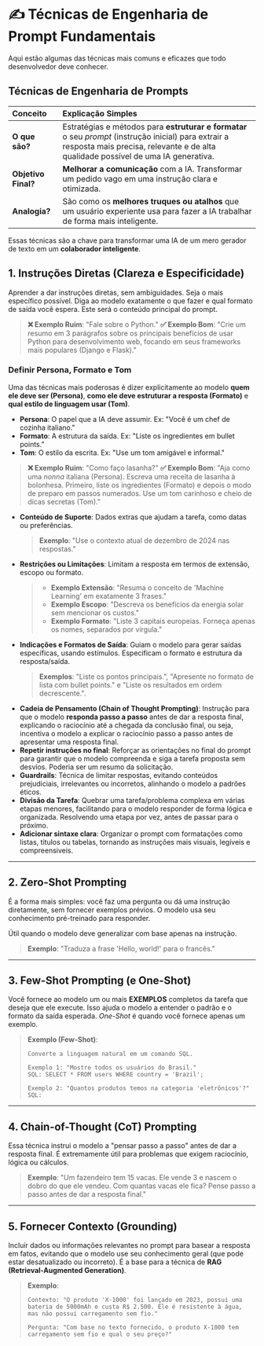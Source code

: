 # ✍️ Técnicas de Engenharia de Prompt Fundamentais

Aqui estão algumas das técnicas mais comuns e eficazes que todo desenvolvedor deve conhecer.

## Técnicas de Engenharia de Prompts

| Conceito | Explicação Simples |
| :--- | :--- |
| **O que são?** | Estratégias e métodos para **estruturar e formatar** o seu *prompt* (instrução inicial) para extrair a resposta mais precisa, relevante e de alta qualidade possível de uma IA generativa. |
| **Objetivo Final?** | **Melhorar a comunicação** com a IA. Transformar um pedido vago em uma instrução clara e otimizada. |
| **Analogia?** | São como os **melhores truques ou atalhos** que um usuário experiente usa para fazer a IA trabalhar de forma mais inteligente. |

Essas técnicas são a chave para transformar uma IA de um mero gerador de texto em um **colaborador inteligente**.

## 1. Instruções Diretas (Clareza e Especificidade)

Aprender a dar instruções diretas, sem ambiguidades.
Seja o mais específico possível. Diga ao modelo exatamente o que fazer e qual formato de saída você espera.
Este será o conteúdo principal do prompt.

> **❌ Exemplo Ruim**: "Fale sobre o Python."
> **✅ Exemplo Bom**: "Crie um resumo em 3 parágrafos sobre os principais benefícios de usar Python para desenvolvimento web, focando em seus frameworks mais populares (Django e Flask)."

### Definir Persona, Formato e Tom

Uma das técnicas mais poderosas é dizer explicitamente ao modelo **quem ele deve ser (Persona)**, **como ele deve estruturar a resposta (Formato)** e **qual estilo de linguagem usar (Tom)**.

- **Persona**: O papel que a IA deve assumir. Ex: "Você é um chef de cozinha italiano."
- **Formato**: A estrutura da saída. Ex: "Liste os ingredientes em bullet points."
- **Tom**: O estilo da escrita. Ex: "Use um tom amigável e informal."

> **❌ Exemplo Ruim**: "Como faço lasanha?"
> **✅ Exemplo Bom**: "Aja como uma *nonna* italiana (Persona). Escreva uma receita de lasanha à bolonhesa. Primeiro, liste os ingredientes (Formato) e depois o modo de preparo em passos numerados. Use um tom carinhoso e cheio de dicas secretas (Tom)."

- **Conteúdo de Suporte**: Dados extras que ajudam a tarefa, como datas ou preferências.
    > **Exemplo**: "Use o contexto atual de dezembro de 2024 nas respostas."
- **Restrições ou Limitações**: Limitam a resposta em termos de extensão, escopo ou formato.
    > - **Exemplo Extensão**: "Resuma o conceito de 'Machine Learning' em exatamente 3 frases."
    > - **Exemplo Escopo**: "Descreva os benefícios da energia solar sem mencionar os custos."
    > - **Exemplo Formato**: "Liste 3 capitais europeias. Forneça apenas os nomes, separados por vírgula."
- **Indicações e Formatos de Saída**: Guiam o modelo para gerar saídas específicas, usando estímulos. Especificam o formato e estrutura da resposta/saída.
    > **Exemplos**: "Liste os pontos principais.", "Apresente no formato de lista com bullet points." e "Liste os resultados em ordem decrescente.".
- **Cadeia de Pensamento (Chain of Thought Prompting)**: Instrução para que o modelo **responda passo a passo** antes de dar a resposta final, explicando o raciocínio até a chegada da conclusão final, ou seja, incentiva o modelo a explicar o raciocínio passo a passo antes de apresentar uma resposta final.
- **Repetir instruções no final**: Reforçar as orientações no final do prompt para garantir que o modelo compreenda e siga a tarefa proposta sem desvios. Poderia ser um resumo da solicitação.
- **Guardrails**: Técnica de limitar respostas, evitando conteúdos prejudiciais, irrelevantes ou incorretos, alinhando o modelo a padrões éticos.
- **Divisão da Tarefa**: Quebrar uma tarefa/problema complexa em várias etapas menores, facilitando para o modelo responder de forma lógica e organizada. Resolvendo uma etapa por vez, antes de passar para o próximo.
- **Adicionar sintaxe clara**: Organizar o prompt com formatações como listas, titulos ou tabelas, tornando as instruções mais visuais, legíveis e compreensiveis.

---

## 2. Zero-Shot Prompting

É a forma mais simples: você faz uma pergunta ou dá uma instrução diretamente, sem fornecer exemplos prévios.
O modelo usa seu conhecimento pré-treinado para responder.

Útil quando o modelo deve generalizar com base apenas na instrução.

> **Exemplo**: "Traduza a frase 'Hello, world!' para o francês."

---

## 3. Few-Shot Prompting (e One-Shot)

Você fornece ao modelo um ou mais **EXEMPLOS** completos da tarefa que deseja que ele execute. Isso ajuda o modelo a entender o padrão e o formato da saída esperada. *One-Shot* é quando você fornece apenas um exemplo.

> **Exemplo (Few-Shot)**:
>
> ```textplain
> Converte a linguagem natural em um comando SQL.
>
> Exemplo 1: "Mostre todos os usuários do Brasil."
> SQL: SELECT * FROM users WHERE country = 'Brazil';
>
> Exemplo 2: "Quantos produtos temos na categoria 'eletrônicos'?"
> SQL:
> ```

---

## 4. Chain-of-Thought (CoT) Prompting

Essa técnica instrui o modelo a "pensar passo a passo" antes de dar a resposta final. É extremamente útil para problemas que exigem raciocínio, lógica ou cálculos.

> **Exemplo**: "Um fazendeiro tem 15 vacas. Ele vende 3 e nascem o dobro do que ele vendeu. Com quantas vacas ele fica? Pense passo a passo antes de dar a resposta final."

---

## 5. Fornecer Contexto (Grounding)

Incluir dados ou informações relevantes no prompt para basear a resposta em fatos, evitando que o modelo use seu conhecimento geral (que pode estar desatualizado ou incorreto). É a base para a técnica de **RAG (Retrieval-Augmented Generation)**.

> **Exemplo**:
>
> ```text
> Contexto: "O produto 'X-1000' foi lançado em 2023, possui uma bateria de 5000mAh e custa R$ 2.500. Ele é resistente à água, mas não possui carregamento sem fio."
>
> Pergunta: "Com base no texto fornecido, o produto X-1000 tem carregamento sem fio e qual o seu preço?"
> ```

